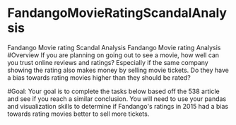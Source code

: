 # FandangoMovieRatingScandalAnalysis
Fandango Movie rating Scandal Analysis
Fandango Movie rating Analysis
#Overview
If you are planning on going out to see a movie, how well can you trust online reviews and ratings?
Especially if the same company showing the rating also makes money by selling movie tickets.
Do they have a bias towards rating movies higher than they should be rated?

#Goal:
Your goal is to complete the tasks below based off the 538 article and see if you reach a similar conclusion. 
You will need to use your pandas and visualization skills to determine if Fandango's ratings in 2015 had a bias towards rating movies better to sell more tickets.

